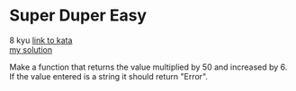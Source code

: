 # Super Duper Easy
8 kyu
[link to kata](https://www.codewars.com/kata/55a5bfaa756cfede78000026/train/javascript)
<br>
[my solution](./kata.js)

Make a function that returns the value multiplied by 50 and increased by 6. If the value entered is a string it should return "Error".